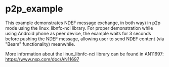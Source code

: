 p2p_example
================
This example demonstrates NDEF message exchange, in both way) in p2p mode using the linux_libnfc-nci library.
For proper demonstration while using Android phone as peer device, the example waits for 3 seconds before pushing the NDEF message,
allowing user to send NDEF content (via "Beam" functionality) meanwhile.

More information about the linux_libnfc-nci library can be found in AN11697: https://www.nxp.com/doc/AN11697
